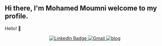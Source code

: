 ## Hi there, I'm Mohamed Moumni welcome to my profile.

Hello! 👋

<div id="badges" align="center">
  <a href="https://www.linkedin.com/in/mmoumni">
    <img src="https://img.shields.io/badge/LinkedIn-blue?style=for-the-badge&logo=linkedin&logoColor=white" alt="LinkedIn Badge"/>
  </a>
  <a href="https://mail.google.com/mail/u/mmoumniwork@gmail.com">
    <img src="https://img.shields.io/badge/Gmail-red?style=for-the-badge&logo=gmail&logoColor=white" alt="Gmail"/>
  </a>
<!--   <a href="https://twitter.com/moumni08">
    <img src="https://img.shields.io/badge/Twitter-1DA1F2?style=for-the-badge&logo=twitter&logoColor=white" alt="Twitter"/>
  </a> -->
  <a href="https://mmoumni.me">
    <img src="https://img.shields.io/badge/website-000000?style=for-the-badge&logo=About.me&logoColor=white" alt="blog">
  </a>
